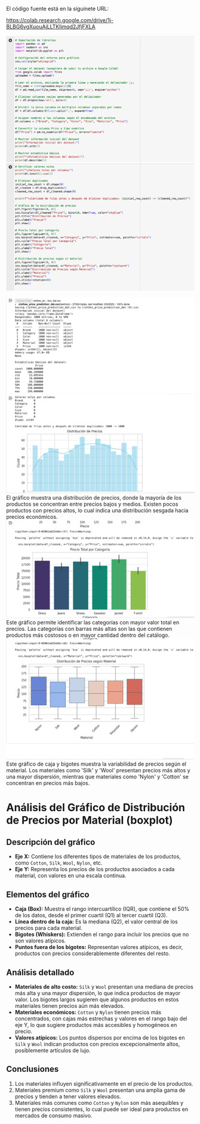 El código fuente está en la siguinete URL:

https://colab.research.google.com/drive/1j-BLBG6vgXuouAjLLTKljmqd2JfjFXLA

![code1](exploration-data-code-1.png)
![code2](exploration-data-code-2.png)

![result1](exploration-data-result-1.png)
![result2](exploration-data-result-2.png)
El gráfico muestra una distribución de precios, donde la mayoría de los productos se concentran entre precios bajos y medios. Existen pocos productos con precios altos, lo cual indica una distribución sesgada hacia precios económicos.
![result3](exploration-data-result-3.png)
Este gráfico permite identificar las categorías con mayor valor total en precios. Las categorías con barras más altas son las que contienen productos más costosos o en mayor cantidad dentro del catálogo.
![result4](exploration-data-result-4.png)
Este gráfico de caja y bigotes muestra la variabilidad de precios según el material. Los materiales como 'Silk' y 'Wool' presentan precios más altos y una mayor dispersión, mientras que materiales como 'Nylon' y 'Cotton' se concentran en precios más bajos.

# **Análisis del Gráfico de Distribución de Precios por Material (boxplot)**

## **Descripción del gráfico**
- **Eje X:** Contiene los diferentes tipos de materiales de los productos, como `Cotton`, `Silk`, `Wool`, `Nylon`, etc.
- **Eje Y:** Representa los precios de los productos asociados a cada material, con valores en una escala continua.

## **Elementos del gráfico**
- **Caja (Box):** Muestra el rango intercuartílico (IQR), que contiene el 50% de los datos, desde el primer cuartil (Q1) al tercer cuartil (Q3).
- **Línea dentro de la caja:** Es la mediana (Q2), el valor central de los precios para cada material.
- **Bigotes (Whiskers):** Extienden el rango para incluir los precios que no son valores atípicos.
- **Puntos fuera de los bigotes:** Representan valores atípicos, es decir, productos con precios considerablemente diferentes del resto.

## **Análisis detallado**
- **Materiales de alto costo:** `Silk` y `Wool` presentan una mediana de precios más alta y una mayor dispersión, lo que indica productos de mayor valor. Los bigotes largos sugieren que algunos productos en estos materiales tienen precios aún más elevados.
- **Materiales económicos:** `Cotton` y `Nylon` tienen precios más concentrados, con cajas más estrechas y valores en el rango bajo del eje Y, lo que sugiere productos más accesibles y homogéneos en precio.
- **Valores atípicos:** Los puntos dispersos por encima de los bigotes en `Silk` y `Wool` indican productos con precios excepcionalmente altos, posiblemente artículos de lujo.

## **Conclusiones**
1. Los materiales influyen significativamente en el precio de los productos.
2. Materiales premium como `Silk` y `Wool` presentan una amplia gama de precios y tienden a tener valores elevados.
3. Materiales más comunes como `Cotton` y `Nylon` son más asequibles y tienen precios consistentes, lo cual puede ser ideal para productos en mercados de consumo masivo.
